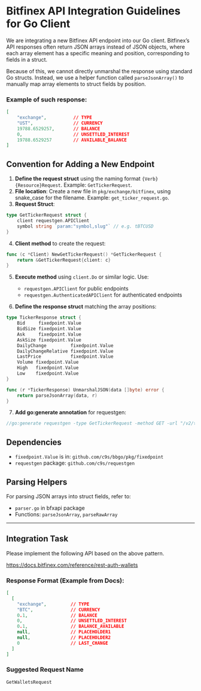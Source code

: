 # Bitfinex API Integration Guidelines for Go Client

We are integrating a new Bitfinex API endpoint into our Go client. Bitfinex’s API responses often return JSON arrays instead of JSON objects, where each array element has a specific meaning and position, corresponding to fields in a struct.

Because of this, we cannot directly unmarshal the response using standard Go structs. Instead, we use a helper function called `parseJsonArray()` to manually map array elements to struct fields by position.

### Example of such response:

```json
[
    "exchange",          // TYPE
    "UST",               // CURRENCY
    19788.6529257,       // BALANCE
    0,                   // UNSETTLED_INTEREST
    19788.6529257        // AVAILABLE_BALANCE
]
```

## Convention for Adding a New Endpoint

1. **Define the request struct** using the naming format `{Verb}{Resource}Request`. Example: `GetTickerRequest`.
2. **File location**: Create a new file in `pkg/exchange/bitfinex`, using snake_case for the filename. Example: `get_ticker_request.go`.
3. **Request Struct**:

```go
type GetTickerRequest struct {
    client requestgen.APIClient
    symbol string `param:"symbol,slug"` // e.g. tBTCUSD
}
```

4. **Client method** to create the request:

```go
func (c *Client) NewGetTickerRequest() *GetTickerRequest {
    return &GetTickerRequest{client: c}
}
```

5. **Execute method** using `client.Do` or similar logic. Use:
    - `requestgen.APIClient` for public endpoints
    - `requestgen.AuthenticatedAPIClient` for authenticated endpoints

6. **Define the response struct** matching the array positions:

```go
type TickerResponse struct {
    Bid     fixedpoint.Value
    BidSize fixedpoint.Value
    Ask     fixedpoint.Value
    AskSize fixedpoint.Value
    DailyChange         fixedpoint.Value
    DailyChangeRelative fixedpoint.Value
    LastPrice           fixedpoint.Value
    Volume fixedpoint.Value
    High   fixedpoint.Value
    Low    fixedpoint.Value
}

func (r *TickerResponse) UnmarshalJSON(data []byte) error {
    return parseJsonArray(data, r)
}
```

7. **Add go:generate annotation** for requestgen:

```go
//go:generate requestgen -type GetTickerRequest -method GET -url "/v2/ticker/:symbol" -responseType .TickerResponse
```

## Dependencies

- `fixedpoint.Value` is in: `github.com/c9s/bbgo/pkg/fixedpoint`
- `requestgen` package: `github.com/c9s/requestgen`

## Parsing Helpers

For parsing JSON arrays into struct fields, refer to:

- `parser.go` in bfxapi package
- Functions: `parseJsonArray`, `parseRawArray`

---

## Integration Task

Please implement the following API based on the above pattern.

https://docs.bitfinex.com/reference/rest-auth-wallets

### Response Format (Example from Docs):

```json
[
  [
    "exchange",         // TYPE
    "BTC",              // CURRENCY
    0.1,                // BALANCE
    0,                  // UNSETTLED_INTEREST
    0.1,                // BALANCE_AVAILABLE
    null,               // PLACEHOLDER1
    null,               // PLACEHOLDER2
    0                   // LAST_CHANGE
  ]
]
```

### Suggested Request Name

```go
GetWalletsRequest
```

